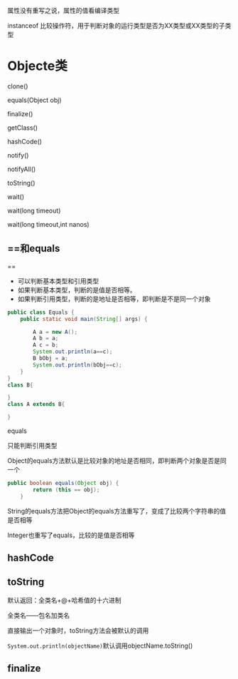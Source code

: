 属性没有重写之说，属性的值看编译类型

instanceof 比较操作符，用于判断对象的运行类型是否为XX类型或XX类型的子类型	



# Objecte类

clone()

equals(Object obj)

finalize()

getClass()

hashCode()

notify()

notifyAll()

toString()

wait()

wait(long timeout)

wait(long timeout,int nanos)

## ==和equals

==

- 可以判断基本类型和引用类型
- 如果判断基本类型，判断的是值是否相等。
- 如果判断引用类型，判断的是地址是否相等，即判断是不是同一个对象

```Java
public class Equals {
    public static void main(String[] args) {

        A a = new A();
        A b = a;
        A c = b;
        System.out.println(a==c);
        B bObj = a;
        System.out.println(bObj==c);
    }
}
class B{

}
class A extends B{

}
```





equals

只能判断引用类型

Object的equals方法默认是比较对象的地址是否相同，即判断两个对象是否是同一个

```java
public boolean equals(Object obj) {
        return (this == obj);
    }
```

String的equals方法把Object的equals方法重写了，变成了比较两个字符串的值是否相等

Integer也重写了equals，比较的是值是否相等

## hashCode



## toString

默认返回：全类名+@+哈希值的十六进制

全类名——包名加类名

直接输出一个对象时，toString方法会被默认的调用

`System.out.println(objectName)`默认调用objectName.toString()



## finalize

